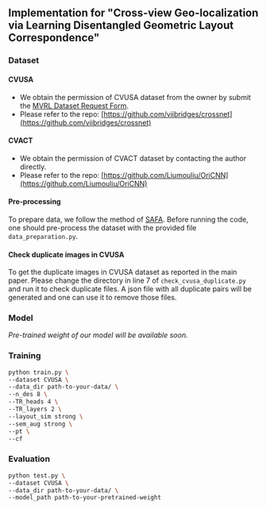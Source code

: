 ## Implementation for "Cross-view Geo-localization via Learning Disentangled Geometric Layout Correspondence"

### Dataset

#### CVUSA

- We obtain the permission of CVUSA dataset from the owner by submit the [MVRL Dataset Request Form](https://mvrl.cse.wustl.edu/datasets/cvusa/).
- Please refer to the repo: [https://github.com/viibridges/crossnet](https://github.com/viibridges/crossnet)

#### CVACT

- We obtain the permission of CVACT dataset by contacting the author directly.
- Please refer to the repo: [https://github.com/Liumouliu/OriCNN](https://github.com/Liumouliu/OriCNN)

#### Pre-processing

To prepare data, we follow the method of [SAFA](https://github.com/shiyujiao/cross_view_localization_SAFA). Before running the code, one should pre-process the dataset with the provided file `data_preparation.py`.

#### Check duplicate images in CVUSA

To get the duplicate images in CVUSA dataset as reported in the main paper. Please change the directory in line 7 of `check_cvusa_duplicate.py` and run it to check duplicate files. A json file with all duplicate pairs will be generated and one can use it to remove those files.

### Model

*Pre-trained weight of our model will be available soon.*

### Training

```bash
python train.py \
--dataset CVUSA \
--data_dir path-to-your-data/ \
--n_des 8 \
--TR_heads 4 \
--TR_layers 2 \
--layout_sim strong \
--sem_aug strong \
--pt \
--cf
```

### Evaluation

```bash
python test.py \
--dataset CVUSA \
--data_dir path-to-your-data/ \
--model_path path-to-your-pretrained-weight
```
